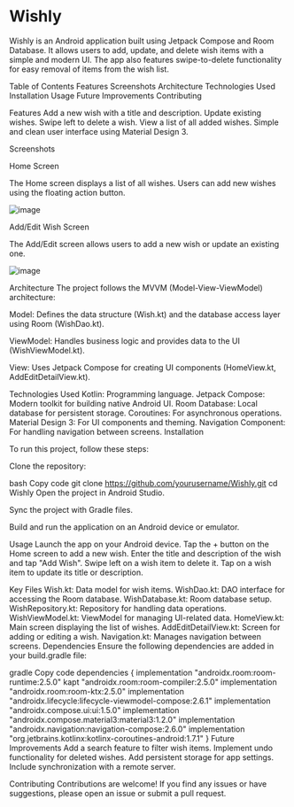 # Wishly

Wishly is an Android application built using Jetpack Compose and Room Database. It allows users to add, update, and delete wish items with a simple and modern UI. The app also features swipe-to-delete functionality for easy removal of items from the wish list.

Table of Contents
Features
Screenshots
Architecture
Technologies Used
Installation
Usage
Future Improvements
Contributing

Features
Add a new wish with a title and description.
Update existing wishes.
Swipe left to delete a wish.
View a list of all added wishes.
Simple and clean user interface using Material Design 3.

Screenshots

Home Screen

The Home screen displays a list of all wishes. Users can add new wishes using the floating action button.

![image](https://github.com/user-attachments/assets/d35110b8-0d00-41fd-ae1a-13e1ce1b2a41)


Add/Edit Wish Screen

The Add/Edit screen allows users to add a new wish or update an existing one.

![image](https://github.com/user-attachments/assets/564073ae-04b1-4103-adec-4fc3ffbedc2c)


Architecture
The project follows the MVVM (Model-View-ViewModel) architecture:

Model: Defines the data structure (Wish.kt) and the database access layer using Room (WishDao.kt).

ViewModel: Handles business logic and provides data to the UI (WishViewModel.kt).

View: Uses Jetpack Compose for creating UI components (HomeView.kt, AddEditDetailView.kt).

Technologies Used
Kotlin: Programming language.
Jetpack Compose: Modern toolkit for building native Android UI.
Room Database: Local database for persistent storage.
Coroutines: For asynchronous operations.
Material Design 3: For UI components and theming.
Navigation Component: For handling navigation between screens.
Installation

To run this project, follow these steps:

Clone the repository:

bash
Copy code
git clone https://github.com/yourusername/Wishly.git
cd Wishly
Open the project in Android Studio.

Sync the project with Gradle files.

Build and run the application on an Android device or emulator.

Usage
Launch the app on your Android device.
Tap the + button on the Home screen to add a new wish.
Enter the title and description of the wish and tap "Add Wish".
Swipe left on a wish item to delete it.
Tap on a wish item to update its title or description.

Key Files
Wish.kt: Data model for wish items.
WishDao.kt: DAO interface for accessing the Room database.
WishDatabase.kt: Room database setup.
WishRepository.kt: Repository for handling data operations.
WishViewModel.kt: ViewModel for managing UI-related data.
HomeView.kt: Main screen displaying the list of wishes.
AddEditDetailView.kt: Screen for adding or editing a wish.
Navigation.kt: Manages navigation between screens.
Dependencies
Ensure the following dependencies are added in your build.gradle file:

gradle
Copy code
dependencies {
    implementation "androidx.room:room-runtime:2.5.0"
    kapt "androidx.room:room-compiler:2.5.0"
    implementation "androidx.room:room-ktx:2.5.0"
    implementation "androidx.lifecycle:lifecycle-viewmodel-compose:2.6.1"
    implementation "androidx.compose.ui:ui:1.5.0"
    implementation "androidx.compose.material3:material3:1.2.0"
    implementation "androidx.navigation:navigation-compose:2.6.0"
    implementation "org.jetbrains.kotlinx:kotlinx-coroutines-android:1.7.1"
}
Future Improvements
Add a search feature to filter wish items.
Implement undo functionality for deleted wishes.
Add persistent storage for app settings.
Include synchronization with a remote server.

Contributing
Contributions are welcome! If you find any issues or have suggestions, please open an issue or submit a pull request.

